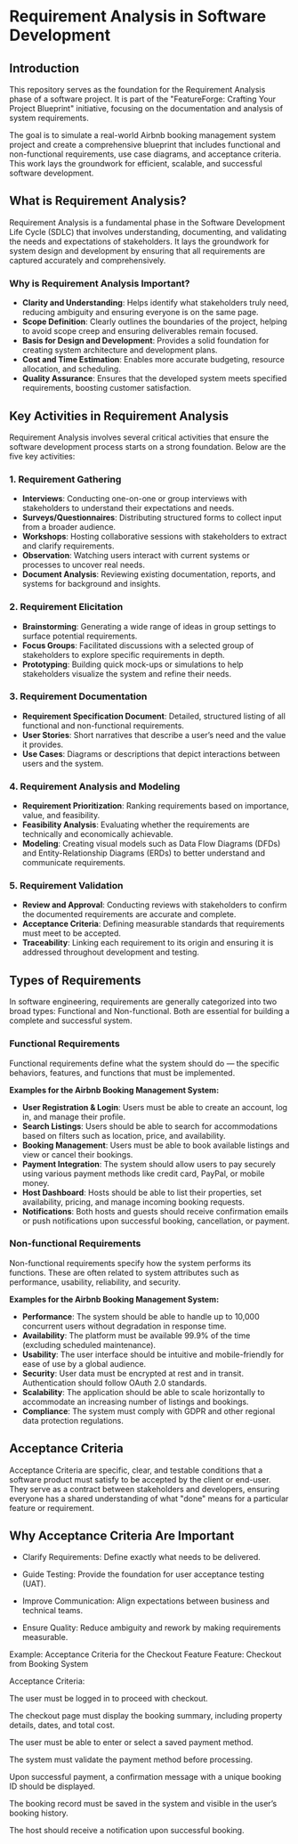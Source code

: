 # Requirement Analysis in Software Development

## Introduction

This repository serves as the foundation for the Requirement Analysis phase of a software project. It is part of the "FeatureForge: Crafting Your Project Blueprint" initiative, focusing on the documentation and analysis of system requirements.

The goal is to simulate a real-world Airbnb booking management system project and create a comprehensive blueprint that includes functional and non-functional requirements, use case diagrams, and acceptance criteria. This work lays the groundwork for efficient, scalable, and successful software development.

## What is Requirement Analysis?

Requirement Analysis is a fundamental phase in the Software Development Life Cycle (SDLC) that involves understanding, documenting, and validating the needs and expectations of stakeholders. It lays the groundwork for system design and development by ensuring that all requirements are captured accurately and comprehensively.

### Why is Requirement Analysis Important?

- **Clarity and Understanding**: Helps identify what stakeholders truly need, reducing ambiguity and ensuring everyone is on the same page.
- **Scope Definition**: Clearly outlines the boundaries of the project, helping to avoid scope creep and ensuring deliverables remain focused.
- **Basis for Design and Development**: Provides a solid foundation for creating system architecture and development plans.
- **Cost and Time Estimation**: Enables more accurate budgeting, resource allocation, and scheduling.
- **Quality Assurance**: Ensures that the developed system meets specified requirements, boosting customer satisfaction.

## Key Activities in Requirement Analysis

Requirement Analysis involves several critical activities that ensure the software development process starts on a strong foundation. Below are the five key activities:

### 1. Requirement Gathering 
- **Interviews**: Conducting one-on-one or group interviews with stakeholders to understand their expectations and needs.
- **Surveys/Questionnaires**: Distributing structured forms to collect input from a broader audience.
- **Workshops**: Hosting collaborative sessions with stakeholders to extract and clarify requirements.
- **Observation**: Watching users interact with current systems or processes to uncover real needs.
- **Document Analysis**: Reviewing existing documentation, reports, and systems for background and insights.

### 2. Requirement Elicitation 
- **Brainstorming**: Generating a wide range of ideas in group settings to surface potential requirements.
- **Focus Groups**: Facilitated discussions with a selected group of stakeholders to explore specific requirements in depth.
- **Prototyping**: Building quick mock-ups or simulations to help stakeholders visualize the system and refine their needs.

### 3. Requirement Documentation 
- **Requirement Specification Document**: Detailed, structured listing of all functional and non-functional requirements.
- **User Stories**: Short narratives that describe a user’s need and the value it provides.
- **Use Cases**: Diagrams or descriptions that depict interactions between users and the system.

### 4. Requirement Analysis and Modeling 
- **Requirement Prioritization**: Ranking requirements based on importance, value, and feasibility.
- **Feasibility Analysis**: Evaluating whether the requirements are technically and economically achievable.
- **Modeling**: Creating visual models such as Data Flow Diagrams (DFDs) and Entity-Relationship Diagrams (ERDs) to better understand and communicate requirements.

### 5. Requirement Validation 
- **Review and Approval**: Conducting reviews with stakeholders to confirm the documented requirements are accurate and complete.
- **Acceptance Criteria**: Defining measurable standards that requirements must meet to be accepted.
- **Traceability**: Linking each requirement to its origin and ensuring it is addressed throughout development and testing.

## Types of Requirements

In software engineering, requirements are generally categorized into two broad types: Functional and Non-functional. Both are essential for building a complete and successful system.

### Functional Requirements

Functional requirements define what the system should do — the specific behaviors, features, and functions that must be implemented.

**Examples for the Airbnb Booking Management System:**

- **User Registration & Login**: Users must be able to create an account, log in, and manage their profile.
- **Search Listings**: Users should be able to search for accommodations based on filters such as location, price, and availability.
- **Booking Management**: Users must be able to book available listings and view or cancel their bookings.
- **Payment Integration**: The system should allow users to pay securely using various payment methods like credit card, PayPal, or mobile money.
- **Host Dashboard**: Hosts should be able to list their properties, set availability, pricing, and manage incoming booking requests.
- **Notifications**: Both hosts and guests should receive confirmation emails or push notifications upon successful booking, cancellation, or payment.

### Non-functional Requirements

Non-functional requirements specify how the system performs its functions. These are often related to system attributes such as performance, usability, reliability, and security.

**Examples for the Airbnb Booking Management System:**

- **Performance**: The system should be able to handle up to 10,000 concurrent users without degradation in response time.
- **Availability**: The platform must be available 99.9% of the time (excluding scheduled maintenance).
- **Usability**: The user interface should be intuitive and mobile-friendly for ease of use by a global audience.
- **Security**: User data must be encrypted at rest and in transit. Authentication should follow OAuth 2.0 standards.
- **Scalability**: The application should be able to scale horizontally to accommodate an increasing number of listings and bookings.
- **Compliance**: The system must comply with GDPR and other regional data protection regulations.


## Acceptance Criteria
Acceptance Criteria are specific, clear, and testable conditions that a software product must satisfy to be accepted by the client or end-user. They serve as a contract between stakeholders and developers, ensuring everyone has a shared understanding of what "done" means for a particular feature or requirement.

## Why Acceptance Criteria Are Important
- Clarify Requirements: Define exactly what needs to be delivered.

- Guide Testing: Provide the foundation for user acceptance testing (UAT).

- Improve Communication: Align expectations between business and technical teams.

- Ensure Quality: Reduce ambiguity and rework by making requirements measurable.

Example: Acceptance Criteria for the Checkout Feature
Feature: Checkout from Booking System

Acceptance Criteria:

The user must be logged in to proceed with checkout.

The checkout page must display the booking summary, including property details, dates, and total cost.

The user must be able to enter or select a saved payment method.

The system must validate the payment method before processing.

Upon successful payment, a confirmation message with a unique booking ID should be displayed.

The booking record must be saved in the system and visible in the user’s booking history.

The host should receive a notification upon successful booking.

